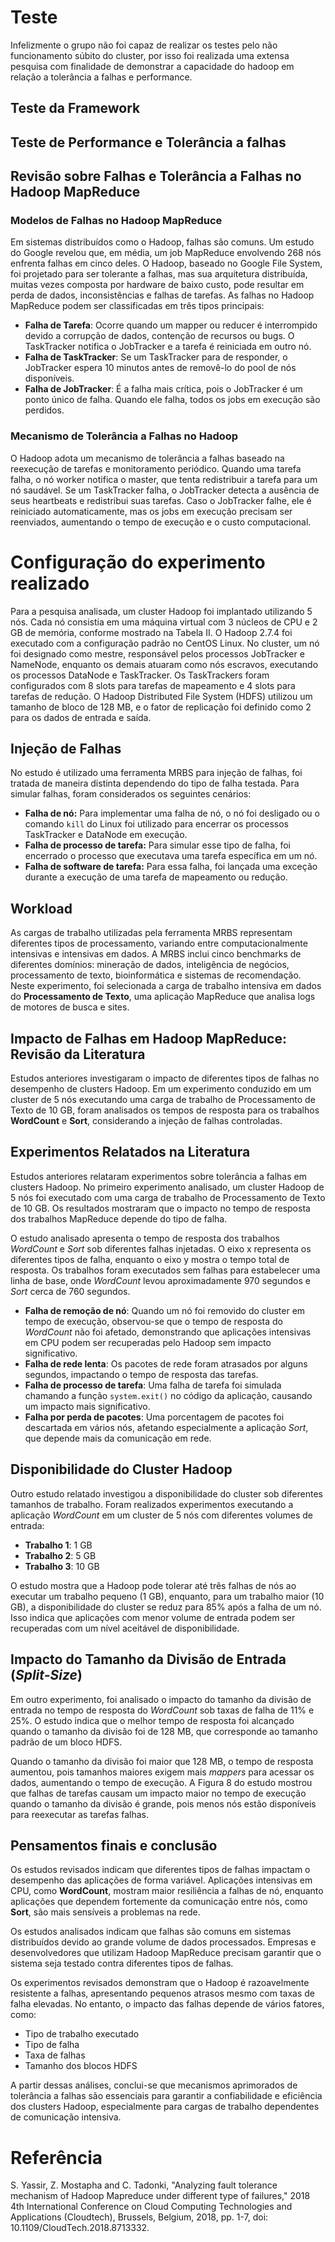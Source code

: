# Teste

Infelizmente o grupo não foi capaz de realizar os testes pelo não funcionamento súbito do cluster, por isso foi realizada uma extensa pesquisa com finalidade de demonstrar a capacidade do hadoop em relação a tolerância a falhas e performance.

## Teste da Framework

## Teste de Performance e Tolerância a falhas

## Revisão sobre Falhas e Tolerância a Falhas no Hadoop MapReduce  

### Modelos de Falhas no Hadoop MapReduce  
Em sistemas distribuídos como o Hadoop, falhas são comuns. Um estudo do Google revelou que, em média, um job MapReduce envolvendo 268 nós enfrenta falhas em cinco deles. O Hadoop, baseado no Google File System, foi projetado para ser tolerante a falhas, mas sua arquitetura distribuída, muitas vezes composta por hardware de baixo custo, pode resultar em perda de dados, inconsistências e falhas de tarefas. As falhas no Hadoop MapReduce podem ser classificadas em três tipos principais:  

- **Falha de Tarefa**: Ocorre quando um mapper ou reducer é interrompido devido a corrupção de dados, contenção de recursos ou bugs. O TaskTracker notifica o JobTracker e a tarefa é reiniciada em outro nó.  
- **Falha de TaskTracker**: Se um TaskTracker para de responder, o JobTracker espera 10 minutos antes de removê-lo do pool de nós disponíveis.  
- **Falha de JobTracker**: É a falha mais crítica, pois o JobTracker é um ponto único de falha. Quando ele falha, todos os jobs em execução são perdidos.  

### Mecanismo de Tolerância a Falhas no Hadoop  
O Hadoop adota um mecanismo de tolerância a falhas baseado na reexecução de tarefas e monitoramento periódico. Quando uma tarefa falha, o nó worker notifica o master, que tenta redistribuir a tarefa para um nó saudável. Se um TaskTracker falha, o JobTracker detecta a ausência de seus heartbeats e redistribui suas tarefas. Caso o JobTracker falhe, ele é reiniciado automaticamente, mas os jobs em execução precisam ser reenviados, aumentando o tempo de execução e o custo computacional.

# Configuração do experimento realizado

Para a pesquisa analisada, um cluster Hadoop foi implantado utilizando 5 nós. Cada nó consistia em uma máquina virtual com 3 núcleos de CPU e 2 GB de memória, conforme mostrado na Tabela II. O Hadoop 2.7.4 foi executado com a configuração padrão no CentOS Linux. No cluster, um nó foi designado como mestre, responsável pelos processos JobTracker e NameNode, enquanto os demais atuaram como nós escravos, executando os processos DataNode e TaskTracker. Os TaskTrackers foram configurados com 8 slots para tarefas de mapeamento e 4 slots para tarefas de redução. O Hadoop Distributed File System (HDFS) utilizou um tamanho de bloco de 128 MB, e o fator de replicação foi definido como 2 para os dados de entrada e saída.

## Injeção de Falhas

No estudo é utilizado uma ferramenta MRBS para injeção de falhas, foi tratada de maneira distinta dependendo do tipo de falha testada. Para simular falhas, foram considerados os seguintes cenários:

- **Falha de nó:** Para implementar uma falha de nó, o nó foi desligado ou o comando `kill` do Linux foi utilizado para encerrar os processos TaskTracker e DataNode em execução.
- **Falha de processo de tarefa:** Para simular esse tipo de falha, foi encerrado o processo que executava uma tarefa específica em um nó.
- **Falha de software de tarefa:** Para essa falha, foi lançada uma exceção durante a execução de uma tarefa de mapeamento ou redução.

## Workload

As cargas de trabalho utilizadas pela ferramenta MRBS representam diferentes tipos de processamento, variando entre computacionalmente intensivas e intensivas em dados. A MRBS inclui cinco benchmarks de diferentes domínios: mineração de dados, inteligência de negócios, processamento de texto, bioinformática e sistemas de recomendação. Neste experimento, foi selecionada a carga de trabalho intensiva em dados do **Processamento de Texto**, uma aplicação MapReduce que analisa logs de motores de busca e sites.

## Impacto de Falhas em Hadoop MapReduce: Revisão da Literatura

Estudos anteriores investigaram o impacto de diferentes tipos de falhas no desempenho de clusters Hadoop. Em um experimento conduzido em um cluster de 5 nós executando uma carga de trabalho de Processamento de Texto de 10 GB, foram analisados os tempos de resposta para os trabalhos **WordCount** e **Sort**, considerando a injeção de falhas controladas.

## Experimentos Relatados na Literatura

Estudos anteriores relataram experimentos sobre tolerância a falhas em clusters Hadoop. No primeiro experimento analisado, um cluster Hadoop de 5 nós foi executado com uma carga de trabalho de Processamento de Texto de 10 GB. Os resultados mostraram que o impacto no tempo de resposta dos trabalhos MapReduce depende do tipo de falha.

O estudo analisado apresenta o tempo de resposta dos trabalhos *WordCount* e *Sort* sob diferentes falhas injetadas. O eixo x representa os diferentes tipos de falha, enquanto o eixo y mostra o tempo total de resposta. Os trabalhos foram executados sem falhas para estabelecer uma linha de base, onde *WordCount* levou aproximadamente 970 segundos e *Sort* cerca de 760 segundos.

- **Falha de remoção de nó**: Quando um nó foi removido do cluster em tempo de execução, observou-se que o tempo de resposta do *WordCount* não foi afetado, demonstrando que aplicações intensivas em CPU podem ser recuperadas pelo Hadoop sem impacto significativo.
- **Falha de rede lenta**: Os pacotes de rede foram atrasados por alguns segundos, impactando o tempo de resposta das tarefas.
- **Falha de processo de tarefa**: Uma falha de tarefa foi simulada chamando a função `system.exit()` no código da aplicação, causando um impacto mais significativo.
- **Falha por perda de pacotes**: Uma porcentagem de pacotes foi descartada em vários nós, afetando especialmente a aplicação *Sort*, que depende mais da comunicação em rede.

## Disponibilidade do Cluster Hadoop

Outro estudo relatado investigou a disponibilidade do cluster sob diferentes tamanhos de trabalho. Foram realizados experimentos executando a aplicação *WordCount* em um cluster de 5 nós com diferentes volumes de entrada:

- **Trabalho 1**: 1 GB
- **Trabalho 2**: 5 GB
- **Trabalho 3**: 10 GB

O estudo mostra que a Hadoop pode tolerar até três falhas de nós ao executar um trabalho pequeno (1 GB), enquanto, para um trabalho maior (10 GB), a disponibilidade do cluster se reduz para 85% após a falha de um nó. Isso indica que aplicações com menor volume de entrada podem ser recuperadas com um nível aceitável de disponibilidade.

## Impacto do Tamanho da Divisão de Entrada (*Split-Size*)

Em outro experimento, foi analisado o impacto do tamanho da divisão de entrada no tempo de resposta do *WordCount* sob taxas de falha de 11% e 25%. O estudo indica que o melhor tempo de resposta foi alcançado quando o tamanho da divisão foi de 128 MB, que corresponde ao tamanho padrão de um bloco HDFS.

Quando o tamanho da divisão foi maior que 128 MB, o tempo de resposta aumentou, pois tamanhos maiores exigem mais *mappers* para acessar os dados, aumentando o tempo de execução. A Figura 8 do estudo mostrou que falhas de tarefas causam um impacto maior no tempo de execução quando o tamanho da divisão é grande, pois menos nós estão disponíveis para reexecutar as tarefas falhas.

## Pensamentos finais e conclusão

Os estudos revisados indicam que diferentes tipos de falhas impactam o desempenho das aplicações de forma variável. Aplicações intensivas em CPU, como **WordCount**, mostram maior resiliência a falhas de nó, enquanto aplicações que dependem fortemente da comunicação entre nós, como **Sort**, são mais sensíveis a problemas na rede.

Os estudos analisados indicam que falhas são comuns em sistemas distribuídos devido ao grande volume de dados processados. Empresas e desenvolvedores que utilizam Hadoop MapReduce precisam garantir que o sistema seja testado contra diferentes tipos de falhas.

Os experimentos revisados demonstram que o Hadoop é razoavelmente resistente a falhas, apresentando pequenos atrasos mesmo com taxas de falha elevadas. No entanto, o impacto das falhas depende de vários fatores, como:

- Tipo de trabalho executado
- Tipo de falha
- Taxa de falhas
- Tamanho dos blocos HDFS

A partir dessas análises, conclui-se que mecanismos aprimorados de tolerância a falhas são essenciais para garantir a confiabilidade e eficiência dos clusters Hadoop, especialmente para cargas de trabalho dependentes de comunicação intensiva.


# Referência
S. Yassir, Z. Mostapha and C. Tadonki, "Analyzing fault tolerance mechanism of Hadoop Mapreduce under different type of failures," 2018 4th International Conference on Cloud Computing Technologies and Applications (Cloudtech), Brussels, Belgium, 2018, pp. 1-7, doi: 10.1109/CloudTech.2018.8713332.